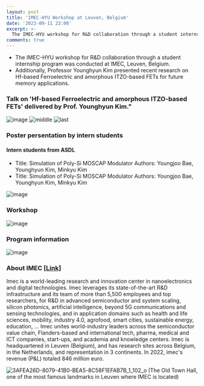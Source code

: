 ```yaml
---
layout: post
title: 'IMEC-HYU Workshop at Leuven, Belgium'
date: '2023-09-11 23:00'
excerpt: >-
  The IMEC-HYU workshop for R&D collaboration through a student internship program was conducted at IMEC, Leuven, Belgium. Additionally, Professor Younghyun Kim presented recent research on Hf-based Ferroelectric and amorphous ITZO-based FETs for future memory applications.
comments: true
---
```

- The IMEC-HYU workshop for R&D collaboration through a student internship program was conducted at IMEC, Leuven, Belgium. 
- Additionally, Professor Younghyun Kim presented recent research on Hf-based Ferroelectric and amorphous ITZO-based FETs for future memory applications.


### Talk on 'Hf-based Ferroelectric and amorphous ITZO-based FETs' delivered by Prof. Younghyun Kim."
![image](https://github.com/yh2424/yh2424.github.io/assets/32427749/3378a2be-aec9-4e27-b2d0-f5047039cdd1)
![middle](https://github.com/yh2424/yh2424.github.io/assets/32427749/58c1de3d-f606-4b41-9cd5-ea9a09074864)
![last](https://github.com/yh2424/yh2424.github.io/assets/32427749/c74ef96a-9799-4f0b-a250-019f09b5d1f6)


### Poster persentation by intern students 
#### Intern students from ASDL
- Title: Simulation of Poly-Si MOSCAP Modulator
Authors: Youngjoo Bae, Younghyun Kim, Minkyu Kim
- Title: Simulation of Poly-Si MOSCAP Modulator
Authors: Youngjoo Bae, Younghyun Kim, Minkyu Kim

![image](https://github.com/yh2424/yh2424.github.io/assets/32427749/d4443a95-52c7-4128-a530-8365995c89eb)



### Workshop
![image](https://github.com/yh2424/yh2424.github.io/assets/32427749/4f32add1-7915-43d9-9136-15b2e065eebe)


### Program information
![image](https://github.com/yh2424/yh2424.github.io/assets/32427749/b686f8a3-270f-41e7-8608-64b624a8e992)


### About IMEC [[Link]](https://www.imec-int.com/en)
Imec is a world-leading research and innovation center in nanoelectronics and digital technologies. Imec leverages its state-of-the-art R&D infrastructure and its team of more than 5,500 employees and top researchers, for R&D in advanced semiconductor and system scaling, silicon photonics, artificial intelligence, beyond 5G communications and sensing technologies, and in application domains such as health and life sciences, mobility, industry 4.0, agrofood, smart cities, sustainable energy, education, … Imec unites world-industry leaders across the semiconductor value chain, Flanders-based and international tech, pharma, medical and ICT companies, start-ups, and academia and knowledge centers. Imec is headquartered in Leuven (Belgium), and has research sites across Belgium, in the Netherlands, and representation in 3 continents. In 2022, imec's revenue (P&L) totaled 846 million euro.

![3AFEA26D-8079-41B0-BEA5-8C58F1EFAB7B_1_102_o](https://github.com/yh2424/yh2424.github.io/assets/32427749/73699edf-4043-4b3c-80a1-6cca9e649c0d)
(The Old Town Hall, one of the most famous landmarks in Leuven where IMEC is located)